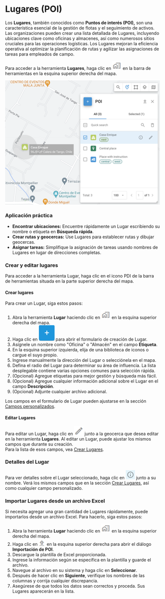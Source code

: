 # Lugares (POI)

Los **Lugares**, también conocidos como **Puntos de interés (POI),** son una característica esencial de la gestión de flotas y el seguimiento de activos. Las organizaciones pueden crear una lista detallada de Lugares, incluyendo ubicaciones clave como oficinas y almacenes, así como numerosos sitios cruciales para las operaciones logísticas. Los Lugares mejoran la eficiencia operativa al optimizar la planificación de rutas y agilizar las asignaciones de tareas para empleados de campo.

Para acceder a la herramienta **Lugares**, haga clic en <img src="../../../.gitbook/assets/Untitled (20).png" alt="" data-size="line"> en la barra de herramientas en la esquina superior derecha del mapa.

![](../../../gua-del-usuario/seguimiento/herramientas-cartogrficas/attachments/image-20240807-005501.png)

### Aplicación práctica <a href="#aplicacion-practica" id="aplicacion-practica"></a>

* **Encontrar ubicaciones:** Encuentre rápidamente un Lugar escribiendo su nombre o etiqueta en **Búsqueda rápida**.
* **Crear rutas y geocercas:** Use Lugares para establecer rutas y dibujar geocercas.
* **Asignar tareas:** Simplifique la asignación de tareas usando nombres de Lugares en lugar de direcciones completas.

### Crear y editar lugares

Para acceder a la herramienta Lugar, haga clic en el icono PDI de la barra de herramientas situada en la parte superior derecha del mapa.

#### Crear lugares

Para crear un Lugar, siga estos pasos:

1. Abra la herramienta **Lugar** haciendo clic en ![](<../../../.gitbook/assets/Untitled (20).png>) en la esquina superior derecha del mapa.
2. Haga clic en <img src="../../../.gitbook/assets/Untitled (18).png" alt="" data-size="line"> para abrir el formulario de creación de Lugar.
3. Asígnele un nombre como "Oficina" o "Almacén" en el campo **Etiqueta**.
4. En la esquina superior izquierda, elija de una biblioteca de iconos o cargue el suyo propio.
5. Ingrese manualmente la dirección del Lugar o selecciónela en el mapa.
6. Defina el radio del Lugar para determinar su área de influencia. La lista desplegable contiene varias opciones comunes para selección rápida.
7. (Opcional) Agregue etiquetas para mejor gestión y búsqueda más fácil.
8. (Opcional) Agregue cualquier información adicional sobre el Lugar en el campo **Descripción**.
9. (Opcional) Adjunte cualquier archivo adicional.

Los campos en el formulario de Lugar pueden ajustarse en la sección [Campos personalizados](../../../guia-del-usuario/cuenta/campos-personalizados.md).

#### Editar Lugares <a href="#editar-lugares" id="editar-lugares"></a>

Para editar un Lugar, haga clic en <img src="../../../.gitbook/assets/Untitled (8).png" alt="" data-size="line"> junto a la geocerca que desea editar en la herramienta **Lugares**. Al editar un Lugar, puede ajustar los mismos campos que durante su creación.\
Para la lista de esos campos, vea [Crear Lugares](lugares.md#crear-lugares).

### Detalles del Lugar <a href="#detalles-del-lugar" id="detalles-del-lugar"></a>

Para ver detalles sobre el Lugar seleccionado, haga clic en ![](<../../../.gitbook/assets/Untitled (3).png>) junto a su nombre. Verá los mismos campos que en la sección [Crear Lugares](lugares.md#crear-lugares), así como cualquier campo personalizado.

### Importar Lugares desde un archivo Excel <a href="#importar-lugares-desde-un-archivo-excel" id="importar-lugares-desde-un-archivo-excel"></a>

Si necesita agregar una gran cantidad de Lugares rápidamente, puede importarlos desde un archivo Excel. Para hacerlo, siga estos pasos:

1. Abra la herramienta **Lugar** haciendo clic en ![](<../../../.gitbook/assets/Untitled (20).png>) en la esquina superior derecha del mapa.
2. Haga clic en ![](<../../../.gitbook/assets/Untitled (16).png>) en la esquina superior derecha para abrir el diálogo **Importación de POI**.
3. Descargue la plantilla de Excel proporcionada.
4. Ingrese la información según se especifica en la plantilla y guarde el archivo.
5. Navegue al archivo en su sistema y haga clic en **Seleccionar**.
6. Después de hacer clic en **Siguiente**, verifique los nombres de las columnas y corrija cualquier discrepancia.
7. Asegúrese de que todos los datos sean correctos y proceda. Sus Lugares aparecerán en la lista.
